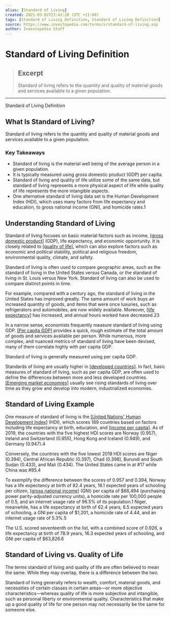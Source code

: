 ```yaml
---
alias: [Standard of Living]
created: 2021-03-02T23:43:20 (UTC +11:00)
tags: [Standard of Living Definition, Standard of Living Definition]
source: https://www.investopedia.com/terms/s/standard-of-living.asp
author: Investopedia Staff
---
```


# Standard of Living Definition

> ## Excerpt
> Standard of living refers to the quantity and quality of material goods and services available to a given population.

---

Standard of Living Definition
## What Is Standard of Living?

Standard of living refers to the quantity and quality of material goods and services available to a given population.

### Key Takeaways

-   Standard of living is the material well being of the average person in a given population.
-   It is typically measured using gross domestic product (GDP) per capita.
-   Standard of living and quality of life utilize some of the same data, but standard of living represents a more physical aspect of life while quality of life represents the more intangible aspects.
-   One alternative standard of living data set is the Human Development Index (HDI), which uses many factors from life expectancy and education, to gross national income (GNI), and homicide rates.1

## Understanding Standard of Living

Standard of living focuses on basic material factors such as income, [[gross domestic product]](https://www.investopedia.com/terms/g/gdp.asp) (GDP), life expectancy, and economic opportunity. It is closely related to [[quality of life]](https://www.investopedia.com/terms/q/quality-of-life.asp), which can also explore factors such as economic and political stability, political and religious freedom, environmental quality, climate, and safety.

Standard of living is often used to compare geographic areas, such as the standard of living in the United States versus Canada, or the standard of living in St. Louis versus New York. Standard of living can also be used to compare distinct points in time.

For example, compared with a century ago, the standard of living in the United States has improved greatly. The same amount of work buys an increased quantity of goods, and items that were once luxuries, such as refrigerators and automobiles, are now widely available. Moreover, [[life expectancy]](https://www.investopedia.com/terms/l/lifeexpectancy.asp) has increased, and annual hours worked have decreased.23

In a narrow sense, economists frequently measure standard of living using GDP. [[Per capita GDP]](https://www.investopedia.com/terms/p/per-capita-gdp.asp) provides a quick, rough estimate of the total amount of goods and services available per person. While numerous, more complex, and nuanced metrics of standard of living have been devised, many of them correlate highly with per capita GDP.

Standard of living is generally measured using per capita GDP.

Standards of living are usually higher in [[developed countries]](https://www.investopedia.com/terms/d/developed-economy.asp). In fact, basic measures of standard of living, such as per capita GDP, are often used to define the differences between more and less developed countries. [[Emerging market economies]](https://www.investopedia.com/terms/e/emergingmarketeconomy.asp) usually see rising standards of living over time as they grow and develop into modern, industrialized economies.

## Standard of Living Example

One measure of standard of living is the [[United Nations' Human Development Index]](https://www.investopedia.com/terms/h/human-development-index-hdi.asp) (HDI), which scores 189 countries based on factors including life expectancy at birth, education, and [[income per capita]](https://www.investopedia.com/terms/i/income-per-capita.asp). As of 2019, the countries with the five highest HDI scores are Norway (0.957), Ireland and Switzerland (0.955), Hong Kong and Iceland (0.949), and Germany (0.947).4

Conversely, the countries with the five lowest 2019 HDI scores are Niger (0.394), Central African Republic (0.397), Chad (0.398), Burundi and South Sudan (0.433), and Mali (0.434). The United States came in at #17 while China was #85.4

To exemplify the difference between the scores of 0.957 and 0.394, Norway has a life expectancy at birth of 82.4 years, 18.1 expected years of schooling per citizen, [[gross national income]](https://www.investopedia.com/terms/g/gross-national-income-gni.asp) (GNI) per capita of $66,494 (purchasing power parity-adjusted currency units), a homicide rate per 100,000 people of 0.5, and an internet usage rate of 96.5% of its population.1 Niger, meanwhile, has a life expectancy at birth of 62.4 years, 6.5 expected years of schooling, a GNI per capita of $1,201, a homicide rate of 4.44, and an internet usage rate of 5.3%.5

The U.S. scored seventeenth on the list, with a combined score of 0.926, a life expectancy at birth of 78.9 years, 16.3 expected years of schooling, and GNI per capita of $63,826.6

## Standard of Living vs. Quality of Life

The terms standard of living and quality of life are often believed to mean the same. While they may overlap, there is a difference between the two.

Standard of living generally refers to wealth, comfort, material goods, and necessities of certain classes in certain areas—or more objective characteristics—whereas quality of life is more subjective and intangible, such as personal liberty or environmental quality. Characteristics that make up a good quality of life for one person may not necessarily be the same for someone else.
